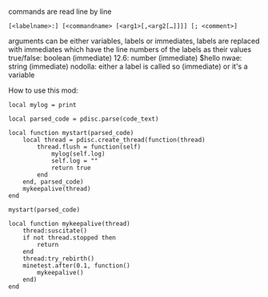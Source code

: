 commands are read line by line

```[<labelname>:] [<commandname> [<arg1>[,<arg2[…]]]] [; <comment>]```

arguments can be either variables, labels or immediates,
labels are replaced with immediates which have the line numbers of the labels as their values
true/false: boolean (immediate)
12.6: number (immediate)
$hello nwae: string (immediate)
nodolla: either a label is called so (immediate) or it's a variable



How to use this mod:

```
local mylog = print

local parsed_code = pdisc.parse(code_text)

local function mystart(parsed_code)
	local thread = pdisc.create_thread(function(thread)
		thread.flush = function(self)
			mylog(self.log)
			self.log = ""
			return true
		end
	end, parsed_code)
	mykeepalive(thread)
end

mystart(parsed_code)

local function mykeepalive(thread)
	thread:suscitate()
	if not thread.stopped then
		return
	end
	thread:try_rebirth()
	minetest.after(0.1, function()
		mykeepalive()
	end)
end
```
